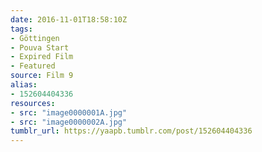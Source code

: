 ```yaml
---
date: 2016-11-01T18:58:10Z
tags:
- Göttingen
- Pouva Start
- Expired Film
- Featured
source: Film 9
alias:
- 152604404336
resources:
- src: "image0000001A.jpg"
- src: "image0000002A.jpg"
tumblr_url: https://yaapb.tumblr.com/post/152604404336
---
```

